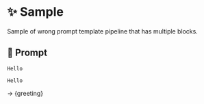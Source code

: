 # ✨ Sample

Sample of wrong prompt template pipeline that has multiple blocks.

## 💬 Prompt

```
Hello
```

```
Hello
```

-> {greeting}
